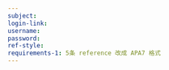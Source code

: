 ```yaml
---
subject: 
login-link: 
username: 
password: 
ref-style: 
requirements-1: 5条 reference 改成 APA7 格式
--- 
```




